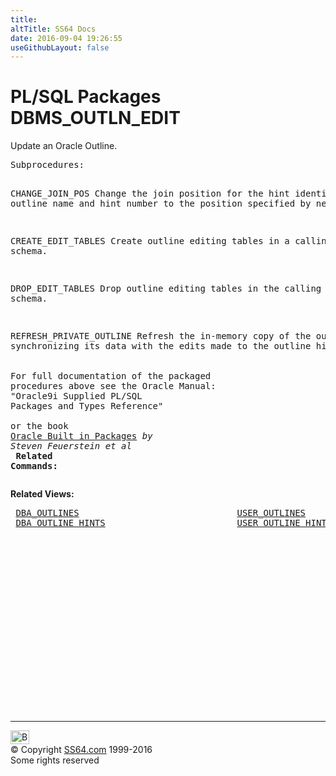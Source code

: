 ```yaml
---
title:
altTitle: SS64 Docs
date: 2016-09-04 19:26:55
useGithubLayout: false
---
```

<!-- #BeginLibraryItem "/Library/head_orapack.lbi" --><!-- #EndLibraryItem --><h1>PL/SQL Packages DBMS_OUTLN_EDIT</h1> 
<p>Update an Oracle Outline.</p>
<pre>Subprocedures:

CHANGE_JOIN_POS     Change the join position for the hint identified by outline name
                    and hint number to the position specified by newpos. 

CREATE_EDIT_TABLES  Create outline editing tables in a calling user's schema.  

DROP_EDIT_TABLES    Drop outline editing tables in the calling user's schema. 

REFRESH_PRIVATE_OUTLINE 
                    Refresh the in-memory copy of the outline, synchronizing its
                    data with the edits made to the outline hints.  
<span class="body"><b><br></b>For full documentation of the packaged procedures above see the Oracle Manual:<br>"Oracle9i Supplied PL/SQL Packages and Types Reference"<b><br><br></b>or the book <a href="../links/orasqllinks.html">Oracle Built in Packages</a> <i>by Steven Feuerstein et al</i><b><br>
Related Commands:<br></b></span></pre>
<p><span class="body"><b>Related Views:</b></span> </p>
<pre> <a href="../orad/DBA_OUTLINES.html">DBA_OUTLINES</a>                              <a href="../orad/USER_OUTLINES.html">USER_OUTLINES</a> 
 <a href="../orad/DBA_OUTLINE_HINTS.html">DBA_OUTLINE_HINTS</a>                         <a href="../orad/USER_OUTLINE_HINTS.html">USER_OUTLINE_HINTS</a> </pre>
<p><span class="body"><br>
  </span></p><!-- #BeginLibraryItem "/Library/foot_ora.lbi" --><p><script async="" src="//pagead2.googlesyndication.com/pagead/js/adsbygoogle.js"></script>
<!-- oracle-footer -->
<ins class="adsbygoogle" style="display:inline-block;width:300px;height:250px" data-ad-client="ca-pub-6140977852749469" data-ad-slot="4275490898"></ins>
<script>
(adsbygoogle = window.adsbygoogle || []).push({});
</script></p>
<hr>
<div id="bl" class="footer"><a href="#"><img src="../images/top.png" width="30" height="22" alt="Back to the Top"></a></div>
<div id="br" class="footer, tagline">© Copyright <a href="http://ss64.com/">SS64.com</a> 1999-2016<br>
Some rights reserved</div><!-- #EndLibraryItem -->

